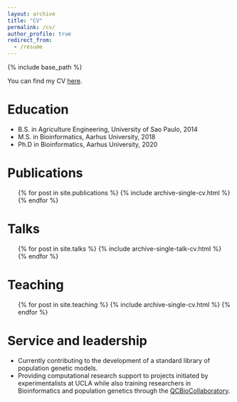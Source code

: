 ```yaml
---
layout: archive
title: "CV"
permalink: /cv/
author_profile: true
redirect_from:
  - /resume
---
```


{% include base_path %}

You can find my CV [here](http://izabelcavassim.github.io/files/MICA_CV_2022_February.pdf).

Education
======
* B.S. in Agriculture Engineering, University of Sao Paulo, 2014
* M.S. in Bioinformatics, Aarhus University, 2018
* Ph.D in Bioinformatics, Aarhus University, 2020

Publications
======
  <ul>{% for post in site.publications %}
    {% include archive-single-cv.html %}
  {% endfor %}</ul>
  
Talks
======
  <ul>{% for post in site.talks %}
    {% include archive-single-talk-cv.html %}
  {% endfor %}</ul>
  
Teaching
======
  <ul>{% for post in site.teaching %}
    {% include archive-single-cv.html %}
  {% endfor %}</ul>
  
Service and leadership
======
* Currently contributing to the development of a standard library of population
genetic models.
* Providing computational research support to projects initiated by
experimentalists at UCLA while also training researchers in Bioinformatics
and population genetics through the [QCBioCollaboratory](https://qcb.ucla.edu/collaboratory/people/).
